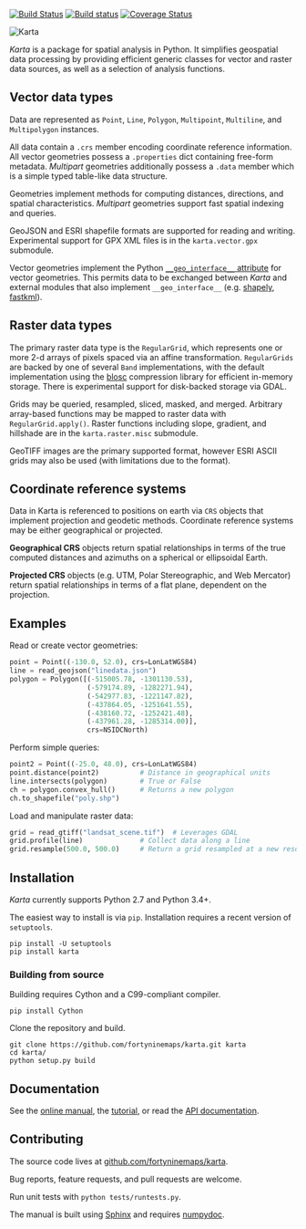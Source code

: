 [![Build Status](https://travis-ci.org/fortyninemaps/karta.svg?branch=master)](https://travis-ci.org/fortyninemaps/karta)
[![Build status](https://ci.appveyor.com/api/projects/status/viiimwp5pu7ff2bp?svg=true)](https://ci.appveyor.com/project/njwilson23/karta)
[![Coverage Status](https://coveralls.io/repos/github/fortyninemaps/karta/badge.svg?branch=master)](https://coveralls.io/github/fortyninemaps/karta?branch=master)

![Karta](https://raw.githubusercontent.com/fortyninemaps/karta/gh-pages/images/karta_logo.png)

*Karta* is a package for spatial analysis in Python. It simplifies geospatial
data processing by providing efficient generic classes for vector and raster
data sources, as well as a selection of analysis functions.

## Vector data types

Data are represented as `Point`, `Line`, `Polygon`, `Multipoint`, `Multiline`,
and `Multipolygon` instances.

All data contain a `.crs` member encoding coordinate reference information. All
vector geometries possess a `.properties` dict containing free-form metadata.
*Multipart* geometries additionally possess a `.data` member which is a simple
typed table-like data structure.

Geometries implement methods for computing distances, directions, and spatial
characteristics. *Multipart* geometries support fast spatial indexing and
queries.

GeoJSON and ESRI shapefile formats are supported for reading and writing.
Experimental support for GPX XML files is in the `karta.vector.gpx` submodule.

Vector geometries implement the Python [`__geo_interface__`
attribute](https://gist.github.com/sgillies/2217756) for vector geometries. This
permits data to be exchanged between *Karta* and external modules that also
implement `__geo_interface__` (e.g.
[shapely](https://github.com/Toblerity/Shapely),
[fastkml](https://fastkml.readthedocs.org/en/latest/)).

## Raster data types

The primary raster data type is the `RegularGrid`, which represents one or more
2-d arrays of pixels spaced via an affine transformation. `RegularGrids` are
backed by one of several `Band` implementations, with the default implementation
using the [blosc](http://www.blosc.org/) compression library for efficient
in-memory storage. There is experimental support for disk-backed storage via
GDAL.

Grids may be queried, resampled, sliced, masked, and merged. Arbitrary
array-based functions may be mapped to raster data with `RegularGrid.apply()`.
Raster functions including slope, gradient, and hillshade are in the
`karta.raster.misc` submodule.

GeoTIFF images are the primary supported format, however ESRI ASCII grids may
also be used (with limitations due to the format).

## Coordinate reference systems

Data in Karta is referenced to positions on earth via `CRS` objects that
implement projection and geodetic methods. Coordinate reference systems may be
either geographical or projected.

**Geographical CRS** objects return spatial relationships in terms of the true
computed distances and azimuths on a spherical or ellipsoidal Earth.

**Projected CRS** objects (e.g. UTM, Polar Stereographic, and Web Mercator)
return spatial relationships in terms of a flat plane, dependent on the
projection.

## Examples

Read or create vector geometries:

```python
point = Point((-130.0, 52.0), crs=LonLatWGS84)
line = read_geojson("linedata.json")
polygon = Polygon([(-515005.78, -1301130.53),
                   (-579174.89, -1282271.94),
                   (-542977.83, -1221147.82),
                   (-437864.05, -1251641.55),
                   (-438160.72, -1252421.48),
                   (-437961.28, -1285314.00)],
                   crs=NSIDCNorth)
```
Perform simple queries:
```python
point2 = Point((-25.0, 48.0), crs=LonLatWGS84)
point.distance(point2)          # Distance in geographical units
line.intersects(polygon)        # True or False
ch = polygon.convex_hull()      # Returns a new polygon
ch.to_shapefile("poly.shp")
```
Load and manipulate raster data:
```python
grid = read_gtiff("landsat_scene.tif")  # Leverages GDAL
grid.profile(line)              # Collect data along a line
grid.resample(500.0, 500.0)     # Return a grid resampled at a new resolution
```

## Installation

*Karta* currently supports Python 2.7 and Python 3.4+.

The easiest way to install is via `pip`. Installation requires a recent version
of `setuptools`.

    pip install -U setuptools
    pip install karta

### Building from source

Building requires Cython and a C99-compliant compiler.

    pip install Cython

Clone the repository and build.

    git clone https://github.com/fortyninemaps/karta.git karta
    cd karta/
    python setup.py build

## Documentation

See the [online manual](http://karta.fortyninemaps.com/kartadocs/karta-manual.html),
the [tutorial](http://karta.fortyninemaps.com/kartadocs/_static/tutorial.html), or read the
[API documentation](http://karta.fortyninemaps.com/kartadocs/reference.html).

## Contributing

The source code lives at
[github.com/fortyninemaps/karta](github.com/fortyninemaps/karta).

Bug reports, feature requests, and pull requests are welcome.

Run unit tests with `python tests/runtests.py`.

The manual is built using [Sphinx](http://sphinx-doc.org/) and requires
[numpydoc](https://github.com/numpy/numpydoc).

